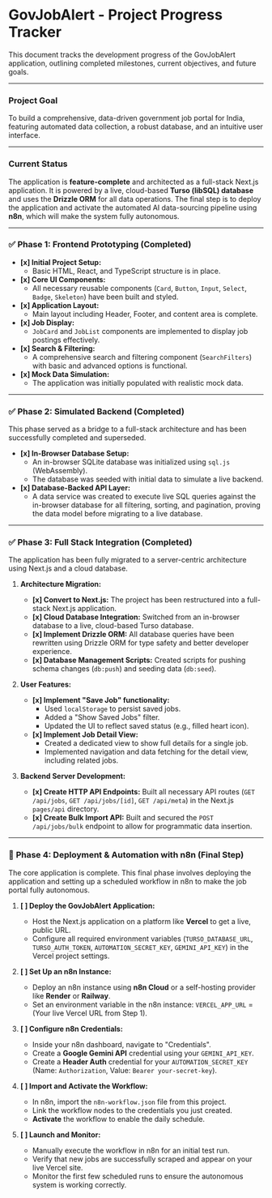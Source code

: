 # GovJobAlert - Project Progress Tracker

This document tracks the development progress of the GovJobAlert application, outlining completed milestones, current objectives, and future goals.

---

### **Project Goal**
To build a comprehensive, data-driven government job portal for India, featuring automated data collection, a robust database, and an intuitive user interface.

---

### **Current Status**
The application is **feature-complete** and architected as a full-stack Next.js application. It is powered by a live, cloud-based **Turso (libSQL) database** and uses the **Drizzle ORM** for all data operations. The final step is to deploy the application and activate the automated AI data-sourcing pipeline using **n8n**, which will make the system fully autonomous.

---

### ✅ **Phase 1: Frontend Prototyping (Completed)**

- **[x] Initial Project Setup:**
    - Basic HTML, React, and TypeScript structure is in place.
- **[x] Core UI Components:**
    - All necessary reusable components (`Card`, `Button`, `Input`, `Select`, `Badge`, `Skeleton`) have been built and styled.
- **[x] Application Layout:**
    - Main layout including Header, Footer, and content area is complete.
- **[x] Job Display:**
    - `JobCard` and `JobList` components are implemented to display job postings effectively.
- **[x] Search & Filtering:**
    - A comprehensive search and filtering component (`SearchFilters`) with basic and advanced options is functional.
- **[x] Mock Data Simulation:**
    - The application was initially populated with realistic mock data.

---

### ✅ **Phase 2: Simulated Backend (Completed)**

This phase served as a bridge to a full-stack architecture and has been successfully completed and superseded.

- **[x] In-Browser Database Setup:**
    - An in-browser SQLite database was initialized using `sql.js` (WebAssembly).
    - The database was seeded with initial data to simulate a live backend.
- **[x] Database-Backed API Layer:**
    - A data service was created to execute live SQL queries against the in-browser database for all filtering, sorting, and pagination, proving the data model before migrating to a live database.

---

### ✅ **Phase 3: Full Stack Integration (Completed)**

The application has been fully migrated to a server-centric architecture using Next.js and a cloud database.

1.  **Architecture Migration:**
    - **[x] Convert to Next.js:** The project has been restructured into a full-stack Next.js application.
    - **[x] Cloud Database Integration:** Switched from an in-browser database to a live, cloud-based Turso database.
    - **[x] Implement Drizzle ORM:** All database queries have been rewritten using Drizzle ORM for type safety and better developer experience.
    - **[x] Database Management Scripts:** Created scripts for pushing schema changes (`db:push`) and seeding data (`db:seed`).

2.  **User Features:**
    - **[x] Implement "Save Job" functionality:**
        -   Used `localStorage` to persist saved jobs.
        -   Added a "Show Saved Jobs" filter.
        -   Updated the UI to reflect saved status (e.g., filled heart icon).
    - **[x] Implement Job Detail View:**
        -   Created a dedicated view to show full details for a single job.
        -   Implemented navigation and data fetching for the detail view, including related jobs.

3.  **Backend Server Development:**
    - **[x] Create HTTP API Endpoints:** Built all necessary API routes (`GET /api/jobs`, `GET /api/jobs/[id]`, `GET /api/meta`) in the Next.js `pages/api` directory.
    - **[x] Create Bulk Import API:** Built and secured the `POST /api/jobs/bulk` endpoint to allow for programmatic data insertion.

---

### 🚀 **Phase 4: Deployment & Automation with n8n (Final Step)**

The core application is complete. This final phase involves deploying the application and setting up a scheduled workflow in n8n to make the job portal fully autonomous.

1.  **[ ] Deploy the GovJobAlert Application:**
    -   Host the Next.js application on a platform like **Vercel** to get a live, public URL.
    -   Configure all required environment variables (`TURSO_DATABASE_URL`, `TURSO_AUTH_TOKEN`, `AUTOMATION_SECRET_KEY`, `GEMINI_API_KEY`) in the Vercel project settings.

2.  **[ ] Set Up an n8n Instance:**
    -   Deploy an n8n instance using **n8n Cloud** or a self-hosting provider like **Render** or **Railway**.
    -   Set an environment variable in the n8n instance: `VERCEL_APP_URL` = (Your live Vercel URL from Step 1).

3.  **[ ] Configure n8n Credentials:**
    -   Inside your n8n dashboard, navigate to "Credentials".
    -   Create a **Google Gemini API** credential using your `GEMINI_API_KEY`.
    -   Create a **Header Auth** credential for your `AUTOMATION_SECRET_KEY` (Name: `Authorization`, Value: `Bearer your-secret-key`).

4.  **[ ] Import and Activate the Workflow:**
    -   In n8n, import the `n8n-workflow.json` file from this project.
    -   Link the workflow nodes to the credentials you just created.
    -   **Activate** the workflow to enable the daily schedule.
    
5.  **[ ] Launch and Monitor:**
    -   Manually execute the workflow in n8n for an initial test run.
    -   Verify that new jobs are successfully scraped and appear on your live Vercel site.
    -   Monitor the first few scheduled runs to ensure the autonomous system is working correctly.
